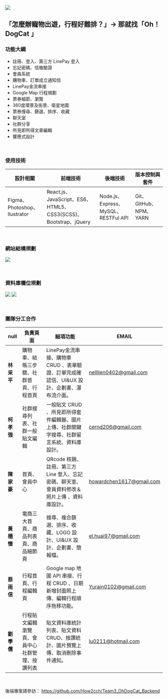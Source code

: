 ![](https://i.imgur.com/oHeASGS.png)

## 「怎麼辦寵物出遊，行程好難排？」→ 那就找「Oh！DogCat 」



### 功能大綱

- 註冊、登入、第三方 LinePay 登入
- 忘記密碼、信箱驗證
- 會員系統
- 購物車、訂單成立通知信
- LinePay金流串接
- Google Map 行程規劃
- 票券細節、瀏覽
- 360度環景及街景、衛星地圖
- 票券搜尋、篩選、排序、收藏
- 聊天室
- 社群分享
- 所見即所得文章編輯
- 響應式設計

<br>

### 使用技術


| 設計相關 | 前端技術 | 後端技術 | 版本控制與套件 |
| -------- | -------- | -------- | -------- |
| Figma、Photoshop、llustrator | React.js、JavaScript、ES6、HTML5、CSS3(SCSS)、Bootstrap、jQuery | Node.js、Express、MySQL、RESTFul API | Git、GitHub、NPM、YARN |


<br>



### 網站結構規劃

![](https://i.imgur.com/uv36Qnn.jpg)

<br>

### 資料庫欄位規劃

![](https://i.imgur.com/TLEf2wu.png)
![](https://i.imgur.com/HT2YdKl.png)

<br>

### 團隊分工合作

| **null** | **負責頁面**                | **細項功能**                                              | **EMAIL**                | 
|----------|-------------------------|-------------------------------------------------------|--------------------------|
| **林采平**  | 購物車、結帳三步驟、社群首頁、行程首頁     | LinePay金流串接、購物車CRUD 、表單驗證、訂單完成確認信、UI&UX 設計、企劃書、瀑布流介面。 | nellllen0402@gmail.com   | 
| **柯孝強**  | 社群搜尋列表、社群一般貼文編輯         | 一般貼文 CRUD 、所見即所得套件編輯器、圖片上傳、社群關鍵字搜尋、社群留言系統、資料庫設計。      | cernd206@gmail.com       | 
| **陳家豪**  | 首頁、會員中心                 | QRcode 核銷、註冊、第三方 Line 登入、忘記密碼、聊天室、會員資料修改＆照片上傳 、資料庫設計。 | howardchen1617@gmail.com | 
| **黃穗懷**  | 電商三大首頁、商品列表頁、商品細節頁      | 搜尋、複合篩選、排序、收藏、LOGO 設計、UI&UX 設計、企劃書、簡報檔。               | el.huai97@gmail.com      | 
| **蔡雨信**  | 行程首頁、行程編輯頁              | Google map 地圖 API 串接、行程 CRUD 、日期新增封面照上傳、編輯行程順序拖移功能。   | Yurain0102@gmail.com     | 
| **劉學儒**  | 行程貼文編輯瀏覽頁、會員中心社群管理、按讚列表 | 貼文資料庫統計列表、貼文資料CRUD、按讚統計、圖片預覽上傳、取消刪除事件通知。              | lu0211@hotmail.com       | 

<br>

後端專案請參訪： https://github.com/How2cch/Team3_OhDogCat_Backend